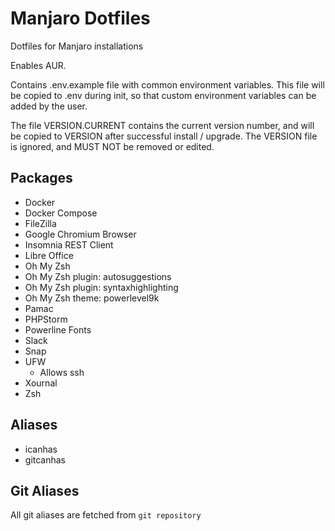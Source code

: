 # Manjaro Dotfiles

Dotfiles for Manjaro installations

Enables AUR.

Contains .env.example file with common environment variables. This file will be copied to .env during init, so that custom environment variables can be added by the user.

The file VERSION.CURRENT contains the current version number, and will be copied to VERSION after successful install / upgrade. The VERSION file is ignored, and MUST NOT be removed or edited.

## Packages

- Docker
- Docker Compose
- FileZilla
- Google Chromium Browser
- Insomnia REST Client
- Libre Office
- Oh My Zsh
- Oh My Zsh plugin: autosuggestions
- Oh My Zsh plugin: syntaxhighlighting
- Oh My Zsh theme: powerlevel9k
- Pamac
- PHPStorm
- Powerline Fonts
- Slack
- Snap
- UFW
  - Allows ssh
- Xournal
- Zsh

## Aliases

- icanhas
- gitcanhas

## Git Aliases
All git aliases are fetched from `git repository`
